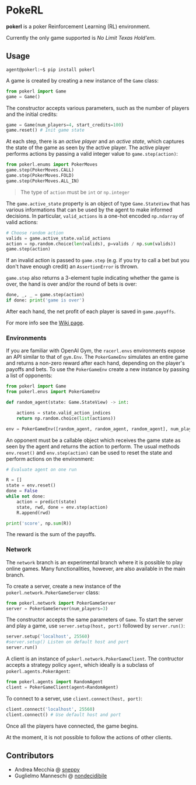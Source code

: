 # PokeRL

**pokerl** is a poker Reinforcement Learning (RL) environment.

Currently the only game supported is _No Limit Texas Hold'em_.

Usage
-----

```console
agent@pokerl:~$ pip install pokerl
```

A game is created by creating a new instance of the `Game` class:

```python
from pokerl import Game
game = Game()
```

The constructor accepts various parameters, such as the number of players and the initial credits:

```python
game = Game(num_players=4, start_credits=100)
game.reset() # Init game state
```

At each step, there is an _active player_ and an _active state_, which captures the state of the game as seen by the active player.
The active player performs actions by passing a valid integer value to `game.step(action)`:

```python
from pokerl.enums import PokerMoves
game.step(PokerMoves.CALL)
game.step(PokerMoves.FOLD)
game.step(PokerMoves.ALL_IN)
```

> The type of `action` must be `int` or `np.integer`

The `game.active_state` property is an object of type `Game.StateView` that has various informations that can be used by the agent to make informed decisions.
In particular, `valid_actions` is a one-hot encoded `np.ndarray` of valid actions:

```python
# Choose random action
valids = game.active_state.valid_actions
action = np.random.choice(len(valids), p=valids / np.sum(valids))
game.step(action)
```

If an invalid action is passed to `game.step` (e.g. if you try to call a bet but you don't have enough credit) an `AssertionError` is thrown.

`game.step` also returns a 3-element tuple indicating whether the game is over, the hand is over and/or the round of bets is over:

```python
done, _, _ = game.step(action)
if done: print('game is over')
```

After each hand, the net profit of each player is saved in `game.payoffs`.

For more info see the [Wiki page](https://github.com/nondecidibile/pokerl/wiki).

### Environments

If you are familiar with OpenAI Gym, the `racerl.envs` environments expose an API similar to that of `gym.Env`.
The `PokerGameEnv` simulates an entire game and returns a non-zero reward after each hand, depending on the player's payoffs and bets.
To use the `PokerGameEnv` create a new instance by passing a list of opponents:

```python
from pokerl import Game
from pokerl.envs import PokerGameEnv

def random_agent(state: Game.StateView) -> int:

	actions = state.valid_action_indices
	return np.random.choice(list(actions))

env = PokerGameEnv([random_agent, random_agent, random_agent], num_players=4)
```

An opponent must be a callable object which receives the game state as seen by the agent and returns the action to perform.
The usual methods `env.reset()` and `env.step(action)` can be used to reset the state and perform actions on the environment:

```python
# Evaluate agent on one run

R = []
state = env.reset()
done = False
while not done:
	action = predict(state)
	state, rwd, done = env.step(action)
	R.append(rwd)

print('score', np.sum(R))
```

The reward is the sum of the payoffs.

### Network

The `network` branch is an experimental branch where it is possible to play online games.
Many functionalities, however, are also available in the main branch.

To create a server, create a new instance of the `pokerl.network.PokerGameServer` class:

```python
from pokerl.network import PokerGameServer
server = PokerGameServer(num_players=3)
```

The constructor accepts the same parameters of `Game`.
To start the server and play a game, use `server.setup(host, port)` followed by `server.run()`:

```python
server.setup('localhost', 25560)
#server.setup() Listen on default host and port
server.run()
```

A client is an instance of `pokerl.network.PokerGameClient`.
The contructor accepts a strategy policy `agent`, which ideally is a subclass of `pokerl.agents.PokerAgent`:

```python
from pokerl.agents import RandomAgent
client = PokerGameClient(agent=RandomAgent)
```

To connect to a server, use `client.connect(host, port)`:

```python
client.connect('localhost', 25560)
client.connect() # Use default host and port
```

Once all the players have connected, the game begins.

At the moment, it is not possible to follow the actions of other clients.

Contributors
------------

- Andrea Mecchia @ [sneppy](https://github.com/sneppy)
- Guglielmo Manneschi @ [nondecidibile](https://github.com/nondecidibile)